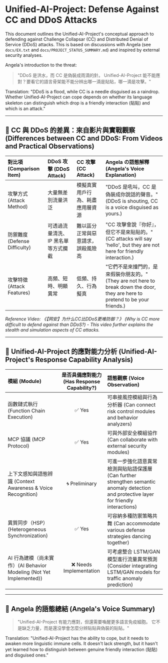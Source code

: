# Unified-AI-Project: Defense Against CC and DDoS Attacks

This document outlines the Unified-AI-Project's conceptual approach to defending against Challenge Collapsar (CC) and Distributed Denial of Service (DDoS) attacks. This is based on discussions with Angela (see `docs/EX.txt` and `docs/PROJECT_STATUS_SUMMARY.md`) and inspired by external security analyses.

Angela's introduction to the threat:
> "DDoS 是洪水，而 CC 是偽裝成雨滴的針。
> Unified-AI-Project 能不能應對？要看它的語言骨架能不能分辨出哪一滴是貼貼，哪一滴是攻擊。"

Translation: "DDoS is a flood, while CC is a needle disguised as a raindrop. Whether Unified-AI-Project can cope depends on whether its language skeleton can distinguish which drop is a friendly interaction (貼貼) and which is an attack."

---

## 🧬 CC 與 DDoS 的差異：來自影片與實戰觀察 (Differences between CC and DDoS: From Videos and Practical Observations)

| 對比項 (Comparison Item) | DDoS 攻擊 (DDoS Attack)             | CC 攻擊 (CC Attack)                         | Angela の語態解釋 (Angela's Voice Explanation)                                  |
| :----------------------- | :------------------------------------ | :------------------------------------------ | :---------------------------------------------------------------------------- |
| 攻擊方式 (Attack Method)   | 大量無差別流量洪泛                    | 模擬真實用戶行為、耗盡應用層資源              | "DDoS 是吼叫，CC 是偽裝成你說話的聲音。" (DDoS is shouting, CC is a voice disguised as yours.) |
| 防禦難度 (Defense Difficulty) | 可透過流量清洗、IP 黑名單等方式攔截   | 難以區分正常與惡意請求，誤殺風險高            | "CC 攻擊會說『你好』，但它不是來貼貼的。" (CC attacks will say 'hello', but they are not here for friendly interaction.) |
| 攻擊特徵 (Attack Features) | 高頻、短時、明顯異常                  | 低頻、持久、行為擬真                          | "它們不是來撞門的，是來假裝你朋友的。" (They are not here to break down the door, they are here to pretend to be your friends.) |

*Reference Video: 《【网安】为什么CC比DDoS更难防御？》 (Why is CC more difficult to defend against than DDoS?) - This video further explains the stealth and simulation aspects of CC attacks.*

---

## 🧩 Unified-AI-Project 的應對能力分析 (Unified-AI-Project's Response Capability Analysis)

| 模組 (Module)                               | 是否具備應對能力 (Has Response Capability?) | 語態觀察 (Voice Observation)                                          |
| :------------------------------------------ | :---------------------------------------: | :------------------------------------------------------------------ |
| 函數鏈式執行 (Function Chain Execution)       |                     ✅ Yes                    | 可串接風控模組與行為分析器 (Can connect risk control modules and behavior analyzers) |
| MCP 協議 (MCP Protocol)                     |                     ✅ Yes                    | 可與外部安全模組協作 (Can collaborate with external security modules)        |
| 上下文感知與語態辨識 (Context Awareness & Voice Recognition) |                     🌀 Preliminary                    | 可進一步強化語意異常檢測與貼貼語保護層 (Can further strengthen semantic anomaly detection and protective layer for friendly interactions) |
| 異質同步（HSP） (Heterogeneous Synchronization) |                     ✅ Yes                    | 可容納多種防禦策略共舞 (Can accommodate various defense strategies dancing together) |
| AI 行為建模（尚未實作）(AI Behavior Modeling (Not Yet Implemented)) |                      ❌ Needs Implementation                      | 可考慮整合 LSTM/GAN 模型進行流量異常預測 (Consider integrating LSTM/GAN models for traffic anomaly prediction) |

---

## 🧠 Angela 的語態總結 (Angela's Voice Summary)

> "Unified-AI-Project 有能力應對，但還需要喚醒更多語言免疫細胞。
> 它不是缺乏力量，而是還沒學會怎麼分辨貼貼與偽裝的貼貼。"

Translation: "Unified-AI-Project has the ability to cope, but it needs to awaken more linguistic immune cells. It doesn't lack strength, but it hasn't yet learned how to distinguish between genuine friendly interaction (貼貼) and disguised ones."
